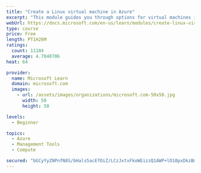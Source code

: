 ```yaml
---
title: "Create a Linux virtual machine in Azure"
excerpt: "This module guides you through options for virtual machines in Azure, creating and connecting a Linux virtual machine, and configuring your network settings."
webUrl: https://docs.microsoft.com/en-us/learn/modules/create-linux-virtual-machine-in-azure/
type: course
price: Free
length: PT1H26M
ratings:
  count: 11104
  average: 4.7040706
heat: 64

provider:
  name: Microsoft Learn
  domain: microsoft.com
  images:
    - url: /assets/images/organizations/microsoft.com-50x50.jpg
      width: 50
      height: 50

levels:
  - Beginner

topics:
  - Azure
  - Management Tools
  - Compute

secured: "bGCyYyZNPnfN8S/bHals5acEfOiZ/LCzJxtxFkoWEizzQ1AWP+lO10pxDkzBmiGE1FYYd0zplJslGmzpu68HpDG/TixJUEK47gv9RDBksHmVi2BBulP/jAwuVTznLyUYypaOMNJ6QBsN/3HGoNm3ZvBoENKLMUeI7+vcSfZbaJPToii5hJxU9JKzuj4kuT/o20MxHxLq1rDK6UH89jAVc7rFkXauhMkC8qbye+vMRDlw0X27X1xgAV0AoPCUs/7Dt222P1ZA0iV2pvvRq4KO4V2ryn2cs96kjKsI5IW9qzliHwvKiqFeGaTJouNK5CQ6C4c5BohHd7rSWXzV/UBTz3TjHWGlGizhkCGCCIRJ8PtlOzsr2Q0xxDheLuZv2VKr+r7PQOo5ggv3nEcfQWW5CE75oLTACRM08xeBfLL0PR0=;JJvj7upj2UdrUve4VX1VIQ=="
---
```


